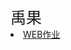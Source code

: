 <html >
    <head>
    </head>
        <div class="Nubela-xu" >
        </header>
        <div class="m-box">
                <span style="font-size: 25px;margin-left:200px;">禹果</span>
                <li style="margin-left:200px;">
                <a href="https://github.com/aimiu112/aimiu112.github.com">WEB作业</a>
                </li>
            </div>
            </div>
        </div>
    </body>
</html>
